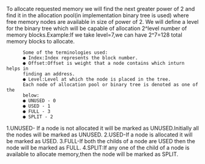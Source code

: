 To allocate requested memory we will find the next greater power of 2
and find it in the allocation pool(in implementation binary tree is used)
where free memory nodes are available in size of power of 2.
We will define a level for the binary tree which will be capable of
allocation 2^level number of memory blocks.Example:If we take
level=7,we can have 2^7=128 total memory blocks to allocate.

          Some of the terminologies used:
          ● Index:Index represents the block number.
          ● Offset:Offset is weight that a node contains which inturn helps in
          finding an address.
          ● Level:Level at which the node is placed in the tree.
          Each node of allocation pool or binary tree is denoted as one of the
          below:
          ● UNUSED - 0
          ● USED - 1
          ● FULL - 3
          ● SPLIT - 2
         
1.UNUSED- If a node is not allocated it will be marked as
UNUSED.Initially all the nodes will be marked as UNUSED.
2.USED-If a node is allocated it will be marked as USED.
3.FULL-If both the childs of a node are USED then the node will be
marked as FULL.
4.SPLIT:If any one of the child of a node is available to allocate
memory,then the node will be marked as SPLIT.

